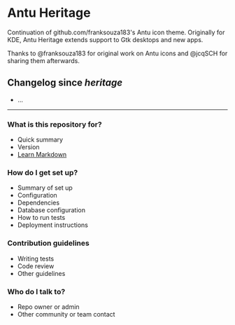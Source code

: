 # Antu Heritage

Continuation of github.com/franksouza183's Antu icon theme. Originally for KDE, Antu Heritage extends support to Gtk desktops and new apps.

Thanks to @franksouza183 for original work on Antu icons and @jcqSCH for sharing them afterwards.

## Changelog since _heritage_

* ...

---

### What is this repository for? ###

* Quick summary
* Version
* [Learn Markdown](https://bitbucket.org/tutorials/markdowndemo)

### How do I get set up? ###

* Summary of set up
* Configuration
* Dependencies
* Database configuration
* How to run tests
* Deployment instructions

### Contribution guidelines ###

* Writing tests
* Code review
* Other guidelines

### Who do I talk to? ###

* Repo owner or admin
* Other community or team contact